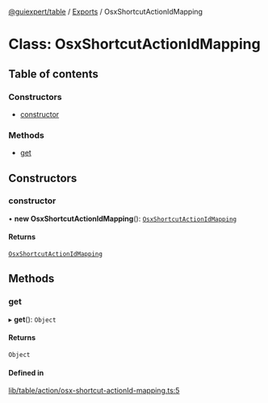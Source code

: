 [@guiexpert/table](../README.md) / [Exports](../modules.md) / OsxShortcutActionIdMapping

# Class: OsxShortcutActionIdMapping

## Table of contents

### Constructors

- [constructor](OsxShortcutActionIdMapping.md#constructor)

### Methods

- [get](OsxShortcutActionIdMapping.md#get)

## Constructors

### constructor

• **new OsxShortcutActionIdMapping**(): [`OsxShortcutActionIdMapping`](OsxShortcutActionIdMapping.md)

#### Returns

[`OsxShortcutActionIdMapping`](OsxShortcutActionIdMapping.md)

## Methods

### get

▸ **get**(): `Object`

#### Returns

`Object`

#### Defined in

[lib/table/action/osx-shortcut-actionId-mapping.ts:5](https://github.com/guiexperttable/ge-table/blob/65d38fc/libs/table/src/lib/table/action/osx-shortcut-actionId-mapping.ts#L5)
